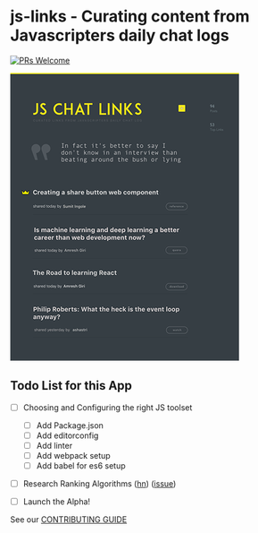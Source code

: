 # js-links - Curating content from Javascripters daily chat logs

[![PRs Welcome](https://img.shields.io/badge/prs-welcome-brightgreen.svg?style=flat-square)](http://makeapullrequest.com)

![Landing Page](/screenshots/landing-smaller.png?raw=true "JS Links Landing Page")

## Todo List for this App

- [ ] Choosing and Configuring the right JS toolset
  - [ ] Add Package.json
  - [ ] Add editorconfig
  - [ ] Add linter
  - [ ] Add webpack setup
  - [ ] Add babel for es6 setup
- [ ] Research Ranking Algorithms ([hn](https://medium.com/hacking-and-gonzo/how-hacker-news-ranking-algorithm-works-1d9b0cf2c08d)) ([issue](https://github.com/amite/js-links))
- [ ] Launch the Alpha!


See our [CONTRIBUTING GUIDE](https://github.com/amite/js-links/blob/develop/CONTRIBUTING.md)